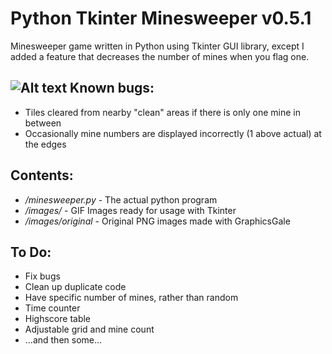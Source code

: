 Python Tkinter Minesweeper v0.5.1
===========================

Minesweeper game written in Python using Tkinter GUI library, except I added a feature that decreases the number of mines when you flag one. 

![Alt text](python-tkinter-minesweeper/tree/master/images/minesweeper.png?raw=true "Minesweeper")
Known bugs:
----------
- Tiles cleared from nearby "clean" areas if there is only one mine in between
- Occasionally mine numbers are displayed incorrectly (1 above actual) at the edges

Contents:
----------

- */minesweeper.py* - The actual python program
- */images/* - GIF Images ready for usage with Tkinter
- */images/original* - Original PNG images made with GraphicsGale

To Do:
----------
- Fix bugs
- Clean up duplicate code
- Have specific number of mines, rather than random
- Time counter
- Highscore table
- Adjustable grid and mine count
- ...and then some...
